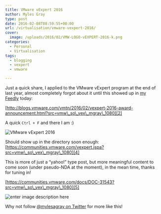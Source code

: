 ```yaml
---
title: VMware vExpert 2016
author: Myles Gray
type: post
date: 2016-02-08T08:59:55+00:00
url: /virtualisation/vmware-vexpert-2016/
cover:
  image: /uploads/2016/02/VMW-LOGO-vEXPERT-2016-k.png
categories:
  - Personal
  - Virtualisation
tags:
  - blogging
  - vexpert
  - vmware

---
```

Just a quick share, I applied to the VMware vExpert program at the end of last year, almost completely forgot about it until this showed up in [my Feedly][1] today:

[http://blogs.vmware.com/vmtn/2016/02/vexpert-2016-award-announcement.html?src=vmw\_so\_vex\_mgray\_1080][2]

A quick `Ctrl + F` and there I am :)

![VMware vExpert 2016][3] 

Should show up in the directory soon enough: [https://communities.vmware.com/vexpert.jspa?src=vmw\_so\_vex\_mgray\_1080][4]

This is more of just a &#8220;yahoo!&#8221; type post, but more meaningful content to come soon (under pseudo-NDA at the moment), in the mean time, thanks for tuning in!

[https://communities.vmware.com/docs/DOC-31543?src=vmw\_so\_vex\_mgray\_1080][5]

![enter image description here][6] 

Why not follow [@mylesagray on Twitter][7] for more like this!

 [1]: https://feedly.com/mylesgray
 [2]: http://blogs.vmware.com/vmtn/2016/02/vexpert-2016-award-announcement.html?src=vmw_so_vex_mgray_1080
 [3]: /uploads/2016/02/Image-5.png
 [4]: https://communities.vmware.com/vexpert.jspa?src=vmw_so_vex_mgray_1080
 [5]: https://communities.vmware.com/docs/DOC-31543?src=vmw_so_vex_mgray_1080
 [6]: /uploads/2016/02/VMW-LOGO-vEXPERT-2016-k.png
 [7]: https://twitter.com/mylesagray
